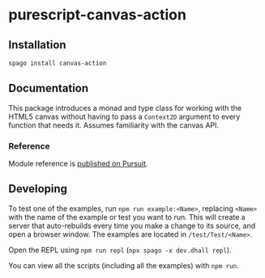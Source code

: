 # purescript-canvas-action

## Installation

```sh
spago install canvas-action
```

## Documentation

This package introduces a monad and type class for working with the HTML5 canvas
without having to pass a `Context2D` argument to every function that needs it.
Assumes familiarity with the canvas API.

### Reference

Module reference is [published on Pursuit](http://pursuit.purescript.org/packages/purescript-canvas-action).

## Developing

To test one of the examples, run `npm run example:<Name>`, replacing `<Name>`
with the name of the example or test you want to run. This will create a
server that auto-rebuilds every time you make a change to its source, and open a
browser window. The examples are located in `/test/Test/<Name>`.

Open the REPL using `npm run repl` (`npx spago -x dev.dhall repl`).

You can view all the scripts (including all the examples) with `npm run`.
